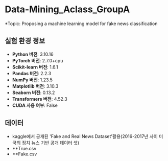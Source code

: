 # Data-Mining_Aclass_GroupA
*Topic: Proposing a machine learning model for fake news classification

## 실험 환경 정보
- **Python 버전**: 3.10.16
- **PyTorch 버전**: 2.7.0+cpu
- **Scikit-learn 버전**: 1.6.1
- **Pandas 버전**: 2.2.3
- **NumPy 버전**: 1.23.5
- **Matplotlib 버전**: 3.10.3
- **Seaborn 버전**: 0.13.2
- **Transformers 버전**: 4.52.3
- **CUDA 사용 여부**: False

## 데이터
- kaggle에서 공개된 'Fake and Real News Dataset'활용(2016-2017년 사이 미국의 정치 뉴스 기반 공개 데이터 셋)
- **True.csv
- **Fake.csv
